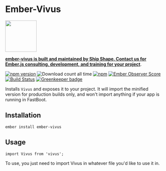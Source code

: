 # Ember-Vivus

<a href="https://shipshape.io/"><img src="http://i.imgur.com/KVqNjgO.png" width="100" height="100"/></a>

**[ember-vivus is built and maintained by Ship Shape. Contact us for Ember.js consulting, development, and training for your project](https://shipshape.io/ember-consulting)**.

[![npm version](https://badge.fury.io/js/ember-vivus.svg)](http://badge.fury.io/js/ember-vivus)
![Download count all time](https://img.shields.io/npm/dt/ember-vivus.svg)
[![npm](https://img.shields.io/npm/dm/ember-vivus.svg)]()
[![Ember Observer Score](http://emberobserver.com/badges/ember-vivus.svg)](http://emberobserver.com/addons/ember-vivus)
[![Build Status](https://travis-ci.org/shipshapecode/ember-vivus.svg)](https://travis-ci.org/shipshapecode/ember-vivus) [![Greenkeeper badge](https://badges.greenkeeper.io/shipshapecode/ember-vivus.svg)](https://greenkeeper.io/)

Installs `Vivus` and exposes it to your project. It will import the minified version for production builds only, and won't import anything if your app is running in FastBoot.

## Installation

`ember install ember-vivus`

## Usage

`import Vivus from 'vivus';`

To use, you just need to import Vivus in whatever file you'd like to use it in.
